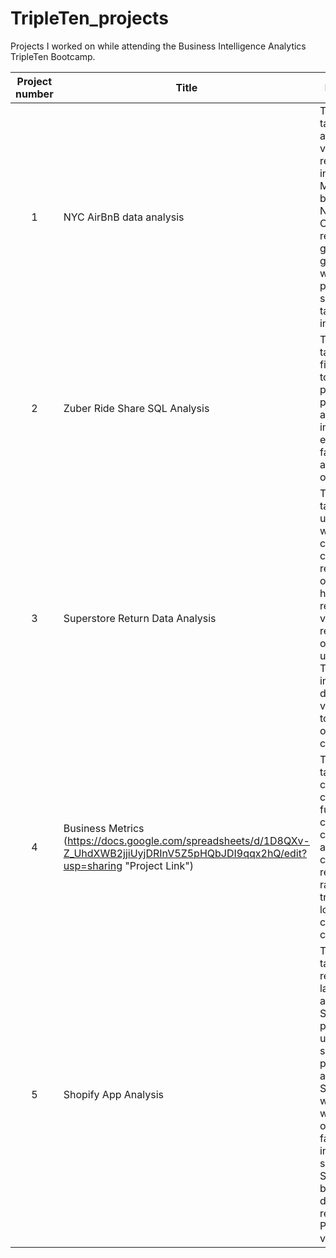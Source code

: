 # TripleTen_projects
Projects I worked on while attending the Business Intelligence Analytics TripleTen Bootcamp.


| Project number | Title | Description |
| :-----------: | ----------- |----------- |
| 1 | NYC AirBnB data analysis| The project task was to analyze the vacation rental market in the Manhattan borough of New York City. The result was to give some guidance on what types of properties should be targeted for investment.|
| 2 | Zuber Ride Share SQL Analysis | The project task was to find patterns to understand passenger preferences and the impact of external factors, such as weather, on rides.|
| 3 | Superstore Return Data Analysis | The project task was to understand what was causing customers to return their orders and how to reduce the volume of returned orders utilizing Tableau for interactive data visualizations to support our conclusions. |
| 4 | Business Metrics (https://docs.google.com/spreadsheets/d/1D8QXv-Z_UhdXWB2jjiUyjDRInV5Z5pHQbJDI9qqx2hQ/edit?usp=sharing "Project Link") | The project task was to create a conversion funnel, conduct cohort analysis, and calculate retention rates on raw transaction logs for an e-commerce company. |
| 5 | Shopify App Analysis | The project task was to review the landscape of apps on the Shopify platform, using data scraped from publicly available Shopify websites. You want to figure out what key factors play into the success of a Shopify app by analyzing data on app reviews using Power BI visualizations. |
